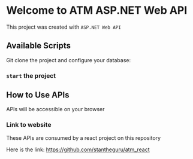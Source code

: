 # Welcome to ATM ASP.NET Web API

This project was created with `ASP.NET Web API`

## Available Scripts

Git clone the project and configure your database:
### `start` the project

## How to Use APIs
APIs will be accessible on your browser


### Link to website

These APIs are consumed by a react project on this repository

Here is the link: https://github.com/stantheguru/atm_react


